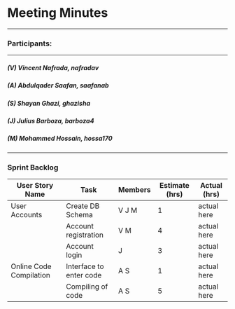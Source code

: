 # Meeting Minutes
---

### Participants:
***
##### (V) Vincent Nafrada, nafradav 
##### (A) Abdulqader Saafan, saafanab
##### (S) Shayan Ghazi, ghazisha
##### (J) Julius Barboza, barboza4
##### (M) Mohammed Hossain, hossa170
***

### Sprint Backlog



User Story Name | Task | Members | Estimate (hrs) | Actual (hrs) |
--- | --- | --- | --- | ---
User Accounts | Create DB Schema | V J M | 1 | actual here | 
 | | Account registration | V M | 4 | actual here | 
 | | Account login | J | 3 | actual here | 
 Online Code Compilation | Interface to enter code | A S | 1 | actual here | 
 | | Compiling of code | A S | 5 | actual here | 